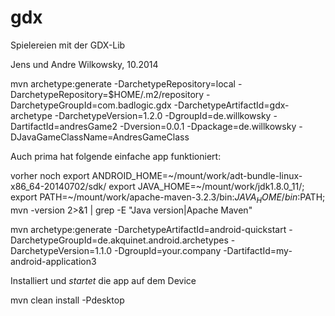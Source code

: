 gdx
===

Spielereien mit der GDX-Lib

Jens und Andre Wilkowsky, 10.2014

mvn archetype:generate -DarchetypeRepository=local -DarchetypeRepository=$HOME/.m2/repository -DarchetypeGroupId=com.badlogic.gdx -DarchetypeArtifactId=gdx-archetype -DarchetypeVersion=1.2.0 -DgroupId=de.willkowsky -DartifactId=andresGame2 -Dversion=0.0.1 -Dpackage=de.willkowsky -DJavaGameClassName=AndresGameClass


Auch prima hat folgende einfache app funktioniert:

vorher noch
export ANDROID_HOME=~/mount/work/adt-bundle-linux-x86_64-20140702/sdk/
export JAVA_HOME=~/mount/work/jdk1.8.0_11/; export PATH=~/mount/work/apache-maven-3.2.3/bin:${JAVA_HOME}/bin:$PATH; mvn -version 2>&1 | grep -E "Java version|Apache Maven"

mvn archetype:generate -DarchetypeArtifactId=android-quickstart -DarchetypeGroupId=de.akquinet.android.archetypes -DarchetypeVersion=1.1.0 -DgroupId=your.company -DartifactId=my-android-application3

Installiert und _startet_ die app auf dem Device

mvn clean install -Pdesktop
